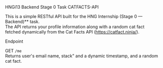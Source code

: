 HNGi13 Backend Stage 0 Task CATFACTS-API

This is a simple RESTful API built for the HNG Internship (Stage 0 — Backend)** task.  
The API returns your profile information along with a random cat fact fetched dynamically from the Cat Facts API (https://catfact.ninja/).


 Endpoint

GET `/me`  
Returns user's email name, stack" and a dynamic timestamp, and a random cat fact.